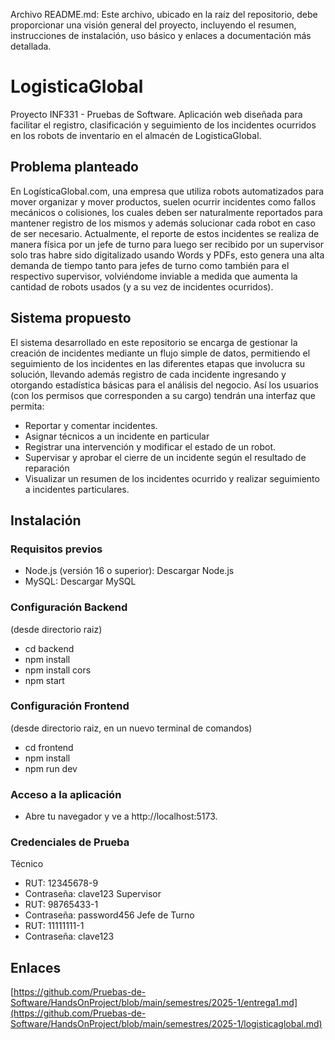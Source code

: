 Archivo README.md: Este archivo, ubicado en la raíz del repositorio, debe proporcionar una visión general del proyecto, incluyendo el resumen, instrucciones de instalación, uso básico y enlaces a documentación más detallada.​
# LogisticaGlobal
Proyecto INF331 - Pruebas de Software. Aplicación web diseñada para facilitar el registro, clasificación y seguimiento de los incidentes ocurridos en los robots de inventario en el almacén de LogisticaGlobal. 

## Problema planteado
En LogísticaGlobal.com, una empresa que utiliza robots automatizados para mover organizar y mover productos, suelen ocurrir incidentes como fallos mecánicos o colisiones, los cuales deben ser naturalmente reportados para mantener registro de los mismos y además solucionar cada robot en caso de ser necesario. Actualmente, el reporte de estos incidentes se realiza de manera física por un jefe de turno para luego ser recibido por un supervisor solo tras habre sido digitalizado usando Words y PDFs, esto genera una alta demanda de tiempo tanto para jefes de turno como también para el respectivo supervisor, volviéndome inviable a medida que aumenta la cantidad de robots usados (y a su vez de incidentes ocurridos).

## Sistema propuesto
El sistema desarrollado en este repositorio se encarga de gestionar la creación de incidentes mediante un flujo simple de datos, permitiendo el seguimiento de los incidentes en las diferentes etapas que involucra su solución, llevando además registro de cada incidente ingresando y otorgando estadística básicas para el análisis del negocio. Así los usuarios (con los permisos que corresponden a su cargo) tendrán una interfaz que permita:
  *  Reportar y comentar incidentes.
  *  Asignar técnicos a un incidente en particular
  *  Registrar una intervención y modificar el estado de un robot.
  *  Supervisar y aprobar el cierre de un incidente según el resultado de reparación
  *  Visualizar un resumen de los incidentes ocurrido y realizar seguimiento a incidentes particulares.

## Instalación
### Requisitos previos
  * Node.js (versión 16 o superior): Descargar Node.js
  * MySQL: Descargar MySQL
### Configuración Backend
(desde directorio raiz)
  * cd backend
  * npm install
  * npm install cors
  * npm start
### Configuración Frontend
(desde directorio raiz, en un nuevo terminal de comandos)
  * cd frontend
  * npm install
  * npm run dev

### Acceso a la aplicación
  * Abre tu navegador y ve a http://localhost:5173.
### Credenciales de Prueba
   Técnico
   - RUT: 12345678-9
   - Contraseña: clave123
   Supervisor
   - RUT: 98765433-1
   - Contraseña: password456
   Jefe de Turno
   - RUT: 11111111-1
   - Contraseña: clave123

## Enlaces 
   [https://github.com/Pruebas-de-Software/HandsOnProject/blob/main/semestres/2025-1/entrega1.md](https://github.com/Pruebas-de-Software/HandsOnProject/blob/main/semestres/2025-1/logisticaglobal.md)




